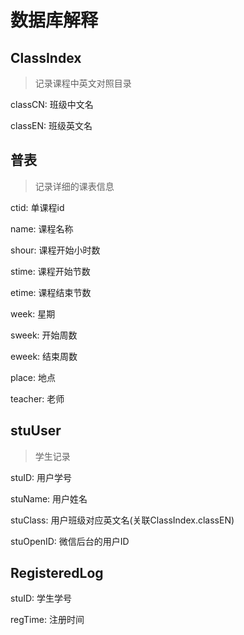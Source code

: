 # 数据库解释

## ClassIndex
> 记录课程中英文对照目录

classCN: 班级中文名

classEN: 班级英文名

## 普表
> 记录详细的课表信息

ctid: 单课程id

name: 课程名称

shour: 课程开始小时数

stime: 课程开始节数

etime: 课程结束节数

week: 星期

sweek: 开始周数

eweek: 结束周数

place: 地点

teacher: 老师
## stuUser
> 学生记录

stuID: 用户学号

stuName: 用户姓名

stuClass: 用户班级对应英文名(关联ClassIndex.classEN)

stuOpenID: 微信后台的用户ID

## RegisteredLog
stuID: 学生学号

regTime: 注册时间
